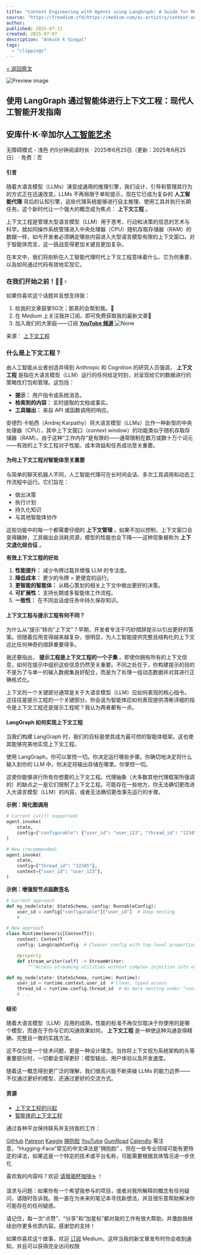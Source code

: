 ```yaml
---
title: "Context Engineering with Agents using LangGraph: A Guide for Modern AI Development | by Ankush k Singal | in AI Artistry - Freedium"
source: "https://freedium.cfd/https://medium.com/ai-artistry/context-engineering-with-agents-using-langgraph-a-guide-for-modern-ai-development-7434ffec3aa8"
author:
published: 2025-07-11
created: 2025-07-07
description: "Ankush k Singal"
tags:
  - "clippings"
---
```

[< 返回原文](https://medium.com/ai-artistry/context-engineering-with-agents-using-langgraph-a-guide-for-modern-ai-development-7434ffec3aa8#bypass)

![Preview image](https://miro.medium.com/v2/resize:fit:700/1*XJjv3c4py09Spssj1VzmbA.jpeg)

## 使用 LangGraph 通过智能体进行上下文工程：现代人工智能开发指南

## 安库什·K·辛加尔[人工智能艺术](https://medium.com/ai-artistry "Your AI knowledge hub!")

无障碍模式 - 浅色 约5分钟阅读时长 · 2025年6月25日（更新：2025年6月25日） · 免费：否

#### 引言

随着大语言模型（LLMs）演变成通用的推理引擎，我们设计、引导和管理其行为的方式正在迅速改变。LLMs 不再局限于单轮提示，现在它已成为复杂的 **人工智能代理** 背后的认知引擎，这些代理系统能够进行自主推理、使用工具并执行长期任务。这个新时代让一个强大的概念成为焦点： **上下文工程** 。

上下文工程是管理大型语言模型（LLM）用于思考、行动和决策的信息的艺术与科学。就如同操作系统管理进入中央处理器（CPU）随机存取存储器（RAM）的数据一样，如今开发者必须确定哪些内容进入大型语言模型有限的上下文窗口。对于智能体而言，这一挑战变得更加关键且更加复杂。

在本文中，我们将剖析在人工智能代理时代上下文工程意味着什么、它为何重要，以及如何通过代码有效地实现它。

### 在我们开始之前！🦸🏻♀️

如果你喜欢这个话题并且想支持我：

1. 给我的文章鼓掌50次；那真的会帮到我。👏
2. 在 Medium 上关注我并订阅，即可免费获取我的最新文章🫶
3. 加入我们的大家庭——订阅 **[YouTube 频道](https://www.youtube.com/@andy111007)**
![None](https://miro.medium.com/v2/resize:fit:700/1*LZ0JeHfzubxmkjVU-HJ28g.png)

来源： [上下文工程](https://rlancemartin.github.io/2025/06/23/context_engineering/)

### 什么是上下文工程？

由人工智能从业者创造并得到 Anthropic 和 Cognition 的研究人员强调， **上下文工程** 是指在大语言模型（LLM）运行的任何给定时刻，对呈现给它的数据进行的策略性打包和管理。这包括：

- **提示：** 用户指令或系统消息。
- **检索到的内容：** 实时提取的文档或事实。
- **工具输出：** 来自 API 或函数调用的响应。

安德烈·卡帕西（Andrej Karpathy）将大语言模型（LLMs）比作一种新型的中央处理器（CPU），其中上下文窗口（context window）的功能类似于随机存取存储器（RAM）。由于这种“工作内存”是有限的——通常限制在数万或数十万个词元——有效的上下文工程对于性能、成本效益和任务成功至关重要。

#### 为何上下文工程对智能体至关重要

与简单的聊天机器人不同，人工智能代理可在长时间会话、多次工具调用和动态工作流程中运行。它们旨在：

- 做出决策
- 执行计划
- 持久化知识
- 与其他智能体协作

这些功能中的每一个都需要仔细的 **上下文管理** 。如果不加以控制，上下文窗口会变得臃肿，工具输出会消耗资源，模型的性能也会下降——这种现象被称为 **上下文退化综合征** 。

**有效上下文工程的好处**

1. **性能提升：** 减少令牌过载并增强 LLM 的专注度。
2. **降低成本：** 更少的令牌 = 更便宜的运行。
3. **更智能的智能体：** 从精心策划的相关上下文中做出更好的决策。
4. **可扩展性：** 支持长期或多智能体工作流程。
5. **一致性：** 在不同会话或任务中持久保存知识。

#### 上下文工程与提示工程有何不同？

为什么从“提示”转向“上下文”？早期，开发者专注于巧妙措辞提示以引出更好的答案。但随着应用变得越来越复杂，很明显，为人工智能提供完整且结构化的上下文远比任何神奇的措辞重要得多。

我还要指出， **提示工程是上下文工程的一个子集** 。即使你拥有所有的上下文信息，如何在提示中组织这些信息仍然至关重要。不同之处在于，你构建提示的目的不是为了与单一的输入数据集良好配合，而是为了处理一组动态数据并对其进行正确格式化。

上下文的一个关键部分通常是关于大语言模型（LLM）应如何表现的核心指令。这往往是提示工程的一个关键部分。你会说为智能体应如何表现提供清晰详细的指令是上下文工程还是提示工程呢？我认为两者都有一点。

#### LangGraph 如何实现上下文工程

当我们构建 LangGraph 时，我们的目标是使其成为最可控的智能体框架。这也使其能够完美地实现上下文工程。

使用 LangGraph，你可以掌控一切。你决定运行哪些步骤。你确切地决定将什么输入到你的 LLM 中。你决定将输出存储在哪里。你掌控一切。

这使你能够进行所有你想要的上下文工程。代理抽象（大多数其他代理框架所强调的）的缺点之一是它们限制了上下文工程。可能存在一些地方，你无法确切更改进入大语言模型（LLM）的内容，或者无法确切更改事先运行的步骤。

**示例：简化图调用**

```python
# Current (still supported)
agent.invoke(
    state,
    config={"configurable": {"user_id": "user_123", "thread_id": "12345"}}
)

# New (recommended)
agent.invoke(
    state,
    config={"thread_id": "12345"},
    context={"user_id": "user_123"},
)
```

**示例：增强型节点函数签名**

```python
# Current approach
def my_node(state: StateSchema, config: RunnableConfig):
    user_id = config["configurable"]["user_id"]  # Deep nesting
    # ...

# New approach
class Runtime(Generic[ContextT]):
    context: ContextT
    config: LangGraphConfig  # Cleaner config with top-level properties

    @property
    def stream_writer(self) -> StreamWriter:
        """Access streaming utilities without complex injection into node signatures."""

def my_node(state: StateSchema, runtime: Runtime):
    user_id = runtime.context.user_id  # Clean, typed access
    thread_id = runtime.config.thread_id  # No more nesting under "configurable"
    # ...
```

#### 结论

随着大语言模型（LLM）应用的成熟，性能的标准不再仅仅取决于你使用的是哪个模型，而是在于你与它的沟通效果如何。 **上下文工程** 是一种使这种沟通变得精确、完整且一致的实践方法。

这不仅仅是一个技术问题，更是一种设计理念。当你将上下文视为系统架构的头等重要部分时，一切都会变得更好：模型输出、用户体验以及开发速度。

随着这一概念得到更广泛的理解，我们很高兴能不断突破 LLMs 的能力边界——不仅通过更好的模型，还通过更好的交流方式。

#### 资源

- [上下文工程的兴起](https://blog.langchain.com/the-rise-of-context-engineering/)
- [智能体的上下文工程](https://rlancemartin.github.io/2025/06/23/context_engineering/)

通过各种平台保持联系并支持我的工作：

[GitHub](https://github.com/andysingal) [Patreon](https://www.patreon.com/AndyShanu) [Kaggle](https://www.kaggle.com/alphasingal) [拥抱脸](https://huggingface.co/Andyrasika) [YouTube](https://www.youtube.com/@andy111007) [GumRoad](https://rasikasingal.gumroad.com/) [Calendly](http://calendly.com/alphasingal) 需注意，“Hugging-Face”常见的中文译法是“拥抱脸” ，但在一些专业领域可能有更特定的译法，如果这是一个特定的技术或平台名称，可能需要根据具体情况进一步优化

喜欢我的内容吗？欢迎 [请我喝杯咖啡☕](https://paypal.me/alphasingal?country.x=US&locale.x=en_US) ！

请求与问题：如果你有一个希望我参与的项目，或者对我所解释的概念有任何疑问，请随时告诉我。我一直在为未来的笔记本寻找新想法，并且很乐意帮助解决你可能存在的任何疑惑。

请记住，每一次“点赞”、“分享”和“加星标”都对我的工作有很大帮助，并激励我继续创作更多优质内容。感谢您的支持！

如果你喜欢这个故事，欢迎 [订阅](https://medium.com/@andysingal) Medium，这样当我的新文章发布时你会收到通知，并且可以获得完全访问权限